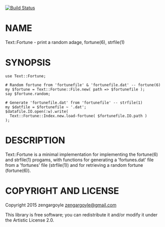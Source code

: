 [![Build Status](https://travis-ci.org/zengargoyle/Text-Fortune.svg?branch=master)](https://travis-ci.org/zengargoyle/Text-Fortune)

NAME
====

Text::Fortune - print a random adage, fortune(6), strfile(1)

SYNOPSIS
========

    use Text::Fortune;

    # Random fortune from 'fortunefile' & 'fortunefile.dat' -- fortune(6)
    my $fortune = Text::Fortune::File.new( path => $fortunefile );
    say $fortune.random;

    # Generate 'fortunefile.dat' from 'fortunefile' -- strfile(1)
    my $datfile = $fortunefile ~ '.dat';
    $datafile.IO.open(:w).write(
      Text::Fortune::Index.new.load-fortune( $fortunefile.IO.path )
    );

DESCRIPTION
===========

Text::Fortune is a minimal implementation for implementing the fortune(6) and strfile(1) progams, with functions for generating a 'fortunes.dat' file from a 'fortunes' file (strfile(1)) and for retrieving a random fortune (fortune(6)).

COPYRIGHT AND LICENSE
=====================

Copyright 2015 zengargoyle <zengargoyle@gmail.com>

This library is free software; you can redistribute it and/or modify it under the Artistic License 2.0.
